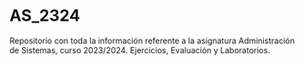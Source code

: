 # AS_2324
Repositorio con toda la información referente a la asignatura Administración de Sistemas, curso 2023/2024. Ejercicios, Evaluación y Laboratorios.
